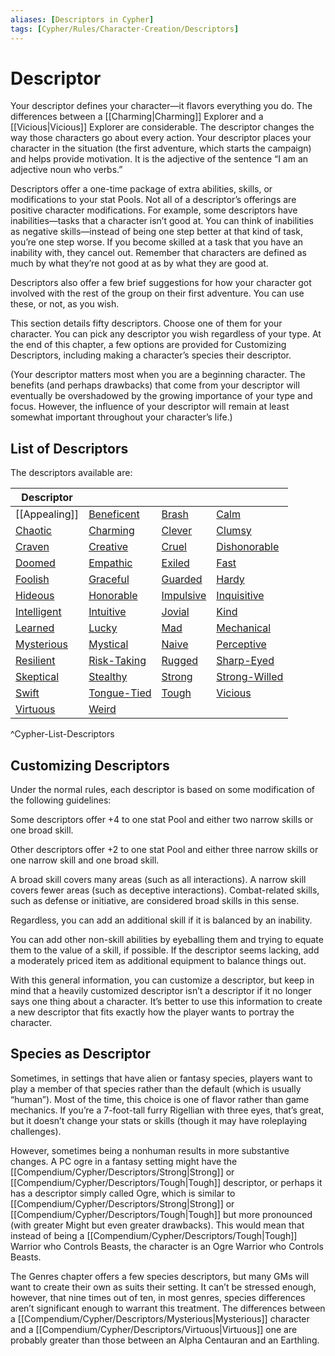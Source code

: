 ```yaml
---
aliases: [Descriptors in Cypher]
tags: [Cypher/Rules/Character-Creation/Descriptors]
---
```


# Descriptor

Your descriptor defines your character—it flavors everything you do. The differences between a [[Charming|Charming]] Explorer and a [[Vicious|Vicious]] Explorer are considerable. The descriptor changes the way those characters go about every action. Your descriptor places your character in the situation (the first adventure, which starts the campaign) and helps provide motivation. It is the adjective of the sentence “I am an adjective noun who verbs.”

Descriptors offer a one-time package of extra abilities, skills, or modifications to your stat Pools. Not all of a descriptor’s offerings are positive character modifications. For example, some descriptors have inabilities—tasks that a character isn’t good at. You can think of inabilities as negative skills—instead of being one step better at that kind of task, you’re one step worse. If you become skilled at a task that you have an inability with, they cancel out. Remember that characters are defined as much by what they’re not good at as by what they are good at.

Descriptors also offer a few brief suggestions for how your character got involved with the rest of the group on their first adventure. You can use these, or not, as you wish.

This section details fifty descriptors. Choose one of them for your character. You can pick any descriptor you wish regardless of your type. At the end of this chapter, a few options are provided for Customizing Descriptors, including making a character’s species their descriptor.

(Your descriptor matters most when you are a beginning character. The benefits (and perhaps drawbacks) that come from your descriptor will eventually be overshadowed by the growing importance of your type and focus. However, the influence of your descriptor will remain at least somewhat important throughout your character’s life.)

## List of Descriptors

The descriptors available are:

| Descriptor                                                   |                                              |                           |                                   |
| ------------------------------------------------------------ | -------------------------------------------- | ------------------------- | --------------------------------- |
| [[Appealing]]   | [Beneficent](Compendium/Cypher/Descriptors/Beneficent.md) | [Brash](Compendium/Cypher/Descriptors/Brash.md)     | [Calm](Compendium/Cypher/Descriptors/Calm.md)         |
| [Chaotic](Compendium/Cypher/Descriptors/Chaotic.md)         | [Charming](Compendium/Cypher/Descriptors/Charming.md)    | [Clever](Compendium/Cypher/Descriptors/Clever.md)   | [Clumsy](Compendium/Cypher/Descriptors/Clumsy.md)     |
| [Craven](Compendium/Cypher/Descriptors/Craven.md)           | [Creative](Compendium/Cypher/Descriptors/Creative.md)  | [Cruel](Compendium/Cypher/Descriptors/Cruel.md)     | [Dishonorable](Compendium/Cypher/Descriptors/Dishonorable.md) |
| [Doomed](Compendium/Cypher/Descriptors/Doomed.md)           | [Empathic](Compendium/Cypher/Descriptors/Empathic.md)  | [Exiled](Compendium/Cypher/Descriptors/Exiled.md)     | [Fast](Compendium/Cypher/Descriptors/Fast.md)         |
| [Foolish](Compendium/Cypher/Descriptors/Foolish.md)         | [Graceful](Compendium/Cypher/Descriptors/Graceful.md)  | [Guarded](Compendium/Cypher/Descriptors/Guarded.md)   | [Hardy](Compendium/Cypher/Descriptors/Hardy.md)       |
| [Hideous](Compendium/Cypher/Descriptors/Hideous.md)         | [Honorable](Compendium/Cypher/Descriptors/Honorable.md) | [Impulsive](Compendium/Cypher/Descriptors/Impulsive.md) | [Inquisitive](Compendium/Cypher/Descriptors/Inquisitive.md) |
| [Intelligent](Compendium/Cypher/Descriptors/Intelligent.md) | [Intuitive](Compendium/Cypher/Descriptors/Intuitive.md) | [Jovial](Compendium/Cypher/Descriptors/Jovial.md)     | [Kind](Compendium/Cypher/Descriptors/Kind.md)         |
| [Learned](Compendium/Cypher/Descriptors/Learned.md)         | [Lucky](Compendium/Cypher/Descriptors/Lucky.md)        | [Mad](Compendium/Cypher/Descriptors/Mad.md)           | [Mechanical](Compendium/Cypher/Descriptors/Mechanical.md) |
| [Mysterious](Compendium/Cypher/Descriptors/Mysterious.md)   | [Mystical](Compendium/Cypher/Descriptors/Mystical.md)  | [Naive](Compendium/Cypher/Descriptors/Naive.md)       | [Perceptive](Compendium/Cypher/Descriptors/Perceptive.md) |
| [Resilient](Compendium/Cypher/Descriptors/Resilient.md)     | [Risk-Taking](Compendium/Cypher/Descriptors/Risk-Taking.md) | [Rugged](Compendium/Cypher/Descriptors/Rugged.md)     | [Sharp-Eyed](Compendium/Cypher/Descriptors/Sharp-Eyed.md) |
| [Skeptical](Compendium/Cypher/Descriptors/Skeptical.md)     | [Stealthy](Compendium/Cypher/Descriptors/Stealthy.md)  | [Strong](Compendium/Cypher/Descriptors/Strong.md)     | [Strong-Willed](Compendium/Cypher/Descriptors/Strong-Willed.md) |
| [Swift](Compendium/Cypher/Descriptors/Swift.md)             | [Tongue-Tied](Compendium/Cypher/Descriptors/Tongue-Tied.md) | [Tough](Compendium/Cypher/Descriptors/Tough.md)       | [Vicious](Compendium/Cypher/Descriptors/Vicious.md)   |
| [Virtuous](Compendium/Cypher/Descriptors/Virtuous.md)       | [Weird](Compendium/Cypher/Descriptors/Weird.md)        |                           |                                   |
^Cypher-List-Descriptors

## Customizing Descriptors

Under the normal rules, each descriptor is based on some modification of the following guidelines:

Some descriptors offer +4 to one stat Pool and either two narrow skills or one broad skill.

Other descriptors offer +2 to one stat Pool and either three narrow skills or one narrow skill and one broad skill.

A broad skill covers many areas (such as all interactions). A narrow skill covers fewer areas (such as deceptive interactions). Combat-related skills, such as defense or initiative, are considered broad skills in this sense.

Regardless, you can add an additional skill if it is balanced by an inability.

You can add other non-skill abilities by eyeballing them and trying to equate them to the value of a skill, if possible. If the descriptor seems lacking, add a moderately priced item as additional equipment to balance things out.

With this general information, you can customize a descriptor, but keep in mind that a heavily customized descriptor isn’t a descriptor if it no longer says one thing about a character. It’s better to use this information to create a new descriptor that fits exactly how the player wants to portray the character.

## Species as Descriptor

Sometimes, in settings that have alien or fantasy species, players want to play a member of that species rather than the default (which is usually “human”). Most of the time, this choice is one of flavor rather than game mechanics. If you’re a 7-foot-tall furry Rigellian with three eyes, that’s great, but it doesn’t change your stats or skills (though it may have roleplaying challenges).

However, sometimes being a nonhuman results in more substantive changes. A PC ogre in a fantasy setting might have the [[Compendium/Cypher/Descriptors/Strong|Strong]] or [[Compendium/Cypher/Descriptors/Tough|Tough]] descriptor, or perhaps it has a descriptor simply called Ogre, which is similar to [[Compendium/Cypher/Descriptors/Strong|Strong]] or [[Compendium/Cypher/Descriptors/Tough|Tough]] but more pronounced (with greater Might but even greater drawbacks). This would mean that instead of being a [[Compendium/Cypher/Descriptors/Tough|Tough]] Warrior who Controls Beasts, the character is an Ogre Warrior who Controls Beasts.

The Genres chapter offers a few species descriptors, but many GMs will want to create their own as suits their setting. It can’t be stressed enough, however, that nine times out of ten, in most genres, species differences aren’t significant enough to warrant this treatment. The differences between a [[Compendium/Cypher/Descriptors/Mysterious|Mysterious]] character and a [[Compendium/Cypher/Descriptors/Virtuous|Virtuous]] one are probably greater than those between an Alpha Centauran and an Earthling.

